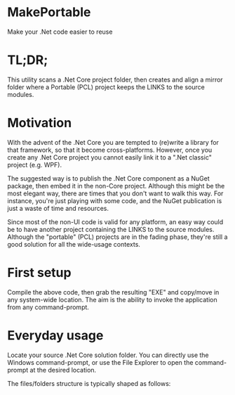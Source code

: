 # MakePortable
Make your .Net code easier to reuse


# TL;DR;
This utility scans a .Net Core project folder, then creates and align a mirror folder where a Portable (PCL) project keeps the LINKS to the source modules.


# Motivation
With the advent of the .Net Core you are tempted to (re)write a library for that framework, so that it become cross-platforms. However, once you create any .Net Core project you cannot easily link it to a ".Net classic" project (e.g. WPF).

The suggested way is to publish the .Net Core component as a NuGet package, then embed it in the non-Core project. Although this might be the most elegant way, there are times that you don't want to walk this way. For instance, you're just playing with some code, and the NuGet publication is just a waste of time and resources.

Since most of the non-UI code is valid for any platform, an easy way could be to have another project containing the LINKS to the source modules. Although the "portable" (PCL) projects are in the fading phase, they're still a good solution for all the wide-usage contexts.


# First setup
Compile the above code, then grab the resulting "EXE" and copy/move in any system-wide location. The aim is the ability to invoke the application from any command-prompt.


# Everyday usage
Locate your source .Net Core solution folder. You can directly use the Windows command-prompt, or use the File Explorer to open the command-prompt at the desired location.

The files/folders structure is typically shaped as follows:


